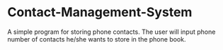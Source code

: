 # Contact-Management-System
A simple program for storing phone contacts. The user will input phone number of contacts  he/she wants to store in the phone book.

